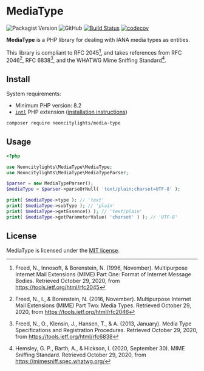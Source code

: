 # MediaType
![Packagist Version](https://img.shields.io/packagist/v/neoncitylights/media-type)
![GitHub](https://img.shields.io/github/license/neoncitylights/php-media-type)
[![Build Status](https://github.com/neoncitylights/php-media-type/actions/workflows/php.yml/badge.svg?branch=main)](https://github.com/neoncitylights/php-media-type/actions/workflows/php.yml)
[![codecov](https://codecov.io/gh/neoncitylights/php-media-type/branch/main/graph/badge.svg?token=0qtwQLpV57)](https://codecov.io/gh/neoncitylights/php-media-type)

**MediaType** is a PHP library for dealing with IANA media types as entities.

This library is compliant to RFC 2045[^rfc-2045], and takes references from RFC 2046[^rfc-2046], RFC 6838[^rfc-6838], and the WHATWG Mime Sniffing Standard[^whatwg-mime].

## Install

System requirements:

- Minimum PHP version: 8.2
- [`intl`](https://www.php.net/intl) PHP extension ([installation instructions](https://www.php.net/manual/en/intl.installation.php))

```bash
composer require neoncitylights/media-type
```

## Usage
```php
<?php

use Neoncitylights\MediaType\MediaType;
use Neoncitylights\MediaType\MediaTypeParser;

$parser = new MediaTypeParser();
$mediaType = $parser->parseOrNull( 'text/plain;charset=UTF-8' );

print( $mediaType->type ); // 'text'
print( $mediaType->subType ); // 'plain'
print( $mediaType->getEssence() ); // 'text/plain'
print( $mediaType->getParameterValue( 'charset' ) ); // 'UTF-8'
```

## License
MediaType is licensed under the [MIT license](/LICENSE).

[^rfc-2046]: Freed, N., I., &amp; Borenstein, N. (2016, November). Multipurpose Internet Mail Extensions (MIME) Part Two: Media Types. Retrieved October 29, 2020, from <https://tools.ietf.org/html/rfc2046>
[^rfc-2045]: Freed, N., Innosoft, &amp; Borenstein, N. (1996, November). Multipurpose Internet Mail Extensions (MIME) Part One: Format of Internet Message Bodies. Retrieved October 29, 2020, from <https://tools.ietf.org/html/rfc2045>
[^rfc-6838]: Freed, N., O., Klensin, J., Hansen, T., &amp; A. (2013, January). Media Type Specifications and Registration Procedures. Retrieved October 29, 2020, from <https://tools.ietf.org/html/rfc6838>
[^whatwg-mime]: Hemsley, G. P., Barth, A., &amp; Hickson, I. (2020, September 30). MIME Sniffing Standard. Retrieved October 29, 2020, from <https://mimesniff.spec.whatwg.org/>
